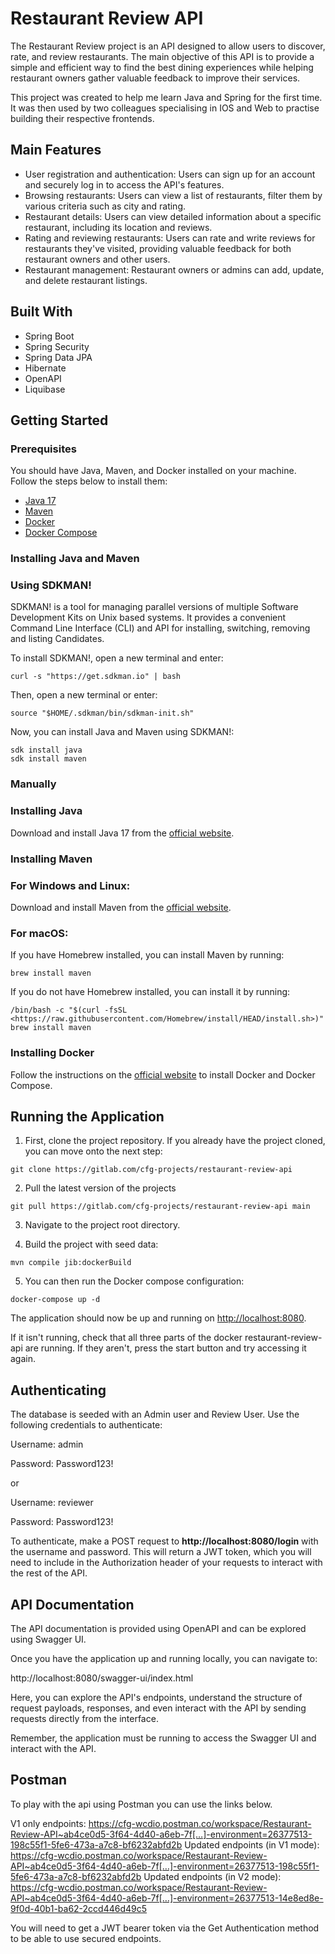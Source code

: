 # Restaurant Review API

The Restaurant Review project is an API designed to allow users to discover, rate, and review restaurants. The main objective of this API is to provide a simple and efficient way to find the best dining experiences while helping restaurant owners gather valuable feedback to improve their services.

This project was created to help me learn Java and Spring for the first time. It was then used by two colleagues specialising in IOS and Web to practise building their respective frontends.

## Main Features

- User registration and authentication: Users can sign up for an account and securely log in to access the API's features.
- Browsing restaurants: Users can view a list of restaurants, filter them by various criteria such as city and rating.
- Restaurant details: Users can view detailed information about a specific restaurant, including its location and reviews.
- Rating and reviewing restaurants: Users can rate and write reviews for restaurants they've visited, providing valuable feedback for both restaurant owners and other users.
- Restaurant management: Restaurant owners or admins can add, update, and delete restaurant listings.

## Built With

- Spring Boot
- Spring Security
- Spring Data JPA
- Hibernate
- OpenAPI
- Liquibase

## Getting Started

### Prerequisites

You should have Java, Maven, and Docker installed on your machine. Follow the steps below to install them:

- [Java 17](https://www.oracle.com/java/technologies/downloads/)
- [Maven](https://maven.apache.org/download.cgi)
- [Docker](https://www.docker.com/products/docker-desktop)
- [Docker Compose](https://docs.docker.com/compose/install/)

### **Installing Java and Maven**

### Using SDKMAN!

SDKMAN! is a tool for managing parallel versions of multiple Software Development Kits on Unix based systems. It provides a convenient Command Line Interface (CLI) and API for installing, switching, removing and listing Candidates.

To install SDKMAN!, open a new terminal and enter:

```
curl -s "https://get.sdkman.io" | bash
```

Then, open a new terminal or enter:

```
source "$HOME/.sdkman/bin/sdkman-init.sh"
```

Now, you can install Java and Maven using SDKMAN!:

```
sdk install java
sdk install maven
```

### **Manually**
### Installing Java

Download and install Java 17 from the [official website](https://www.oracle.com/java/technologies/downloads/).

### Installing Maven

### For Windows and Linux:

Download and install Maven from the [official website](https://maven.apache.org/download.cgi).

### For macOS:

If you have Homebrew installed, you can install Maven by running:

```
brew install maven

```

If you do not have Homebrew installed, you can install it by running:

```
/bin/bash -c "$(curl -fsSL <https://raw.githubusercontent.com/Homebrew/install/HEAD/install.sh>)"
brew install maven

```

### Installing Docker

Follow the instructions on the [official website](https://docs.docker.com/get-docker/) to install Docker and Docker Compose.

## Running the Application

1. First, clone the project repository. If you already have the project cloned, you can move onto the next step:

```
git clone https://gitlab.com/cfg-projects/restaurant-review-api
```

2. Pull the latest version of the projects

```
git pull https://gitlab.com/cfg-projects/restaurant-review-api main
```

3. Navigate to the project root directory.

4. Build the project with seed data:

```
mvn compile jib:dockerBuild 
```

5. You can then run the Docker compose configuration:

```
docker-compose up -d
```

The application should now be up and running on [http://localhost:8080](http://localhost:8080/).

If it isn't running, check that all three parts of the docker restaurant-review-api are running. If they aren't, press the start button and try accessing it again.


## Authenticating

The database is seeded with an Admin user and Review User. Use the following credentials to authenticate:

Username: admin

Password: Password123!

or 

Username: reviewer

Password: Password123!

To authenticate, make a POST request to **http://localhost:8080/login** with the username and password. This will return a JWT token, which you will need to include in the Authorization header of your requests to interact with the rest of the API.

## API Documentation

The API documentation is provided using OpenAPI and can be explored using Swagger UI.

Once you have the application up and running locally, you can navigate to:

http://localhost:8080/swagger-ui/index.html

Here, you can explore the API's endpoints, understand the structure of request payloads, responses, and even interact with the API by sending requests directly from the interface.

Remember, the application must be running to access the Swagger UI and interact with the API.

## Postman

To play with the api using Postman you can use the links below.

V1 only endpoints: https://cfg-wcdio.postman.co/workspace/Restaurant-Review-API~ab4ce0d5-3f64-4d40-a6eb-7f[…]-environment=26377513-198c55f1-5fe6-473a-a7c8-bf6232abfd2b
Updated endpoints (in V1 mode): https://cfg-wcdio.postman.co/workspace/Restaurant-Review-API~ab4ce0d5-3f64-4d40-a6eb-7f[…]-environment=26377513-198c55f1-5fe6-473a-a7c8-bf6232abfd2b
Updated endpoints (in V2 mode): https://cfg-wcdio.postman.co/workspace/Restaurant-Review-API~ab4ce0d5-3f64-4d40-a6eb-7f[…]-environment=26377513-14e8ed8e-9f0d-40b1-ba62-2ccd446d49c5

You will need to get a JWT bearer token via the Get Authentication method to be able to use secured endpoints.
